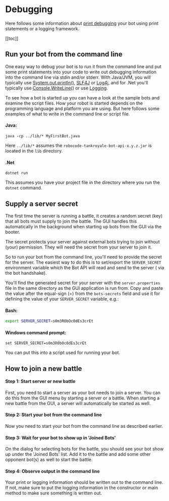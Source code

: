 # Debugging

Here follows some information about [print debugging] your bot using print statements or a logging framework.

[[toc]]

## Run your bot from the command line

One easy way to debug your bot is to run it from the command line and put some print statements into your code to write
out debugging information into the command line via stdin and/or stderr. With Java/JVM, you will typically use
[System.out.println()], [SLF4J] or [Log4j], and for .Net you'll typically use [Console.WriteLine()] or use [Logging].

To see how a bot is started up you can have a look at the sample bots and examine the script files. How your robot is
started depends on the programming language and platform you are using. But here follows some examples of what to write
in the command line or script file.

#### Java:

```shell
java -cp ../lib/* MyFirstBot.java
```

Here `../lib/*` assumes the `robocode-tankroyale-bot-api-x.y.z.jar` is located in the `lib` directory.

#### .Net

```shell
dotnet run
```

This assumes you have your project file in the directory where you run the `dotnet` command.

## Supply a server secret

The first time the server is running a battle, it creates a random secret (key) that all bots must supply to join the
battle. The GUI handles this automatically in the background when starting up bots from the GUI via the booter.

The secret protects your server against external bots trying to join without (your) permission. They will need the
secret from your server to join it.

So to run your bot from the command line, you'll need to provide the secret for the server. The easiest way to do this
is to set/export the `SERVER_SECRET` environment variable which the Bot API will read and send to the server (
via the bot handshake).

You'll find the generated secret for your server with the `server.properties` file in the same directory as the GUI
application is run from. Copy and paste the value after the equal-sign (=) from the `bots-secrets` field and use it for
defining the value of your `SERVER_SECRET` variable, e.g.:

#### Bash:

```bash
export SERVER_SECRET=s0m3R0bOc0dEs3crEt
```

#### Windows command prompt:

```shell
set SERVER_SECRET=s0m3R0bOc0dEs3crEt
```

You can put this into a script used for running your bot.

## How to join a new battle

#### Step 1: Start server or new battle

First, you need to start a server as your bot needs to join a server. You can do this from the GUI menu by starting a
server or a battle. When starting a new battle from the GUI, a server will automatically be started as well.

#### Step 2: Start your bot from the command line

Now you need to start your bot from the command line as described earlier.

#### Step 3: Wait for your bot to show up in 'Joined Bots'

On the dialog for selecting bots for the battle, you should see your bot show up under the 'Joined Bots' list. Add it to
the battle and add some other opponent bot(s) as well to start the battle.

#### Step 4: Observe output in the command line

Your print or logging information should be written out to the command line. If not, make sure to put the logging
information in the constructor or main method to make sure something is written out.


[print debugging]: https://en.wikipedia.org/wiki/Debugging "Print debugging"

[System.out.println()]: https://www.geeksforgeeks.org/system-out-println-in-java/ "Print debugging in Java"

[Console.WriteLine()]: https://docs.microsoft.com/en-us/dotnet/api/system.console.writeline?view=net-6.0 "Print debugging in .Net"

[SLF4J]: https://www.slf4j.org/ "Simple Logging Facade for Java (SLF4J)"

[Log4j]: https://logging.apache.org/log4j/2.x/ "Apache Log4j 2"

[Logging]: https://docs.microsoft.com/en-us/dotnet/core/extensions/logging?tabs=command-line
